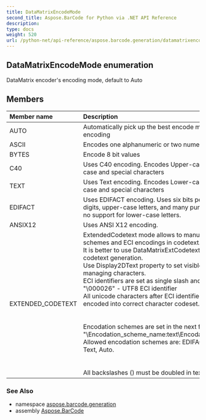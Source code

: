 ```yaml
---
title: DataMatrixEncodeMode
second_title: Aspose.BarCode for Python via .NET API Reference
description: 
type: docs
weight: 520
url: /python-net/api-reference/aspose.barcode.generation/datamatrixencodemode/
---
```


## DataMatrixEncodeMode enumeration

DataMatrix encoder's encoding mode, default to Auto

## Members
| Member name | Description |
| :- | :- |
|AUTO|Automatically pick up the best encode mode for Datamatrix encoding|
|ASCII|Encodes one alphanumeric or two numeric characters per byte|
|BYTES|Encode 8 bit values|
|C40|Uses C40 encoding. Encodes Upper-case alphanumeric, Lower case and special characters|
|TEXT|Uses Text encoding. Encodes Lower-case alphanumeric, Upper case and special characters|
|EDIFACT|Uses EDIFACT encoding. Uses six bits per character, encodes digits, upper-case letters, and many punctuation marks, but has no support for lower-case letters.|
|ANSIX12|Uses ANSI X12 encoding.|
|EXTENDED_CODETEXT|ExtendedCodetext mode allows to manually switch encodation schemes and ECI encodings in codetext.<br/>        It is better to use DataMatrixExtCodetextBuilder for extended codetext generation.<br/>        Use Display2DText property to set visible text to removing managing characters.<br/>        ECI identifiers are set as single slash and six digits identifier "\000026" - UTF8 ECI identifier<br/>        All unicode characters after ECI identifier are automatically encoded into correct character codeset.<br/>        <br/>        <br/>        Encodation schemes are set in the next format : "\Encodation_scheme_name:text\Encodation_scheme_name:text".<br/>        Allowed encodation schemes are: EDIFACT, ANSIX12, ASCII, C40, Text, Auto.<br/>        <br/>        <br/>        All backslashes (\) must be doubled in text.|

### See Also

* namespace [aspose.barcode.generation](/barcode/python-net/api-reference/aspose.barcode.generation/)
* assembly [Aspose.BarCode](/barcode/python-net/api-reference/)

